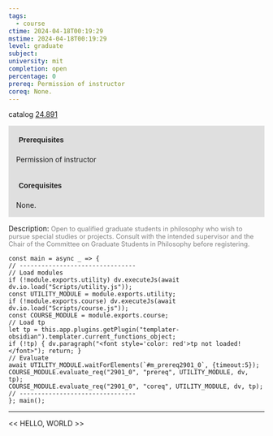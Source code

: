 ```yaml
---
tags:
  - course
ctime: 2024-04-18T00:19:29
mstime: 2024-04-18T00:19:29
level: graduate
subject: 
university: mit
completion: open
percentage: 0
prereq: Permission of instructor
coreq: None.
---
```


catalog [24.891](http://student.mit.edu/catalog/m24a.html#24.891)

<span style="display: block; padding: 15px; background-color: rgb(100, 100, 100, 0.2);"><font id="m_prereq2901_0" style="display: block; font-family: Arial, sans-serif; font-weight: bold; padding: 5px">Prerequisites</font><br><span id="prereq2901_0">Permission of instructor</span></span>
<span style="display: block; padding: 15px; background-color: rgb(100, 100, 100, 0.2);"><font id="m_coreq2901_0" style="display: block; font-family: Arial, sans-serif; font-weight: bold; padding: 5px">Corequisites</font><br><span id="coreq2901_0">None.</span></span>

<font style="">Description:</font>
<font style="color: grey; font-size: 0.8rem;">Open to qualified graduate students in philosophy who wish to pursue special studies or projects. Consult with the intended supervisor and the Chair of the Committee on Graduate Students in Philosophy before registering.</font>

```dataviewjs
const main = async _ => {
// --------------------------------
// Load modules
if (!module.exports.utility) dv.executeJs(await dv.io.load("Scripts/utility.js"));
const UTILITY_MODULE = module.exports.utility;
if (!module.exports.course) dv.executeJs(await dv.io.load("Scripts/course.js"));
const COURSE_MODULE = module.exports.course;
// Load tp
let tp = this.app.plugins.getPlugin("templater-obsidian").templater.current_functions_object;
if (!tp) { dv.paragraph("<font style='color: red'>tp not loaded!</font>"); return; }
// Evaluate
await UTILITY_MODULE.waitForElements(`#m_prereq2901_0`, {timeout:5});
COURSE_MODULE.evaluate_req("2901_0", "prereq", UTILITY_MODULE, dv, tp);
COURSE_MODULE.evaluate_req("2901_0", "coreq", UTILITY_MODULE, dv, tp);
// --------------------------------
}; main();
```

---

<< HELLO, WORLD >>
